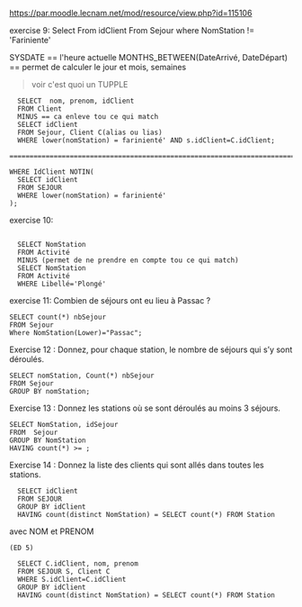 https://par.moodle.lecnam.net/mod/resource/view.php?id=115106

exercise 9:
Select From idClient From Sejour where NomStation != 'Fariniente'

SYSDATE == l'heure actuelle
MONTHS_BETWEEN(DateArrivé, DateDépart) == permet de calculer le jour et mois, semaines
>voir c'est quoi un TUPPLE



```
  SELECT  nom, prenom, idClient
  FROM Client
  MINUS == ca enleve tou ce qui match
  SELECT idClient
  FROM Sejour, Client C(alias ou lias)
  WHERE lower(nomStation) = farinienté' AND s.idClient=C.idClient;

=======================================================================

WHERE IdClient NOTIN(
  SELECT idClient 
  FROM SEJOUR 
  WHERE lower(nomStation) = farinienté'
);

```
exercise 10: 

```

  SELECT NomStation 
  FROM Activité
  MINUS (permet de ne prendre en compte tou ce qui match)
  SELECT NomStation
  FROM Activité
  WHERE Libellé='Plongé'

```


exercise 11:  Combien de séjours ont eu lieu à Passac ? 

```
SELECT count(*) nbSejour
FROM Sejour
Where NomStation(Lower)="Passac";
```

Exercise  12 : Donnez, pour chaque station, le nombre de séjours qui s’y sont déroulés.


```
SELECT nomStation, Count(*) nbSejour
FROM Sejour
GROUP BY nomStation;
```


Exercise 13 :  Donnez les stations où se sont déroulés au moins 3 séjours. 
```
SELECT NomStation, idSejour
FROM  Sejour
GROUP BY NomStation
HAVING count(*) >= ;
```

Exercise 14 :  Donnez la liste des clients qui sont allés dans toutes les stations.

```
  SELECT idClient
  FROM SEJOUR
  GROUP BY idClient
  HAVING count(distinct NomStation) = SELECT count(*) FROM Station
```
avec NOM et PRENOM

```
(ED 5)

  SELECT C.idClient, nom, prenom
  FROM SEJOUR S, Client C
  WHERE S.idClient=C.idClient
  GROUP BY idClient
  HAVING count(distinct NomStation) = SELECT count(*) FROM Station
```